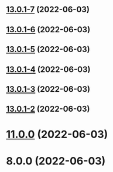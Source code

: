 ## [13.0.1-7](https://github.com/wuchuhengtools/typewriter-js/compare/v13.0.1-6...v13.0.1-7) (2022-06-03)



## [13.0.1-6](https://github.com/wuchuhengtools/typewriter-js/compare/v13.0.1-5...v13.0.1-6) (2022-06-03)



## [13.0.1-5](https://github.com/wuchuhengtools/typewriter-js/compare/v13.0.1-4...v13.0.1-5) (2022-06-03)



## [13.0.1-4](https://github.com/wuchuhengtools/typewriter-js/compare/v13.0.1-3...v13.0.1-4) (2022-06-03)



## [13.0.1-3](https://github.com/wuchuhengtools/typewriter-js/compare/v13.0.1-2...v13.0.1-3) (2022-06-03)



## [13.0.1-2](https://github.com/wuchuhengtools/typewriter-js/compare/v11.0.0...v13.0.1-2) (2022-06-03)



# [11.0.0](https://github.com/wuchuhengtools/typewriter-js/compare/v8.0.0...v11.0.0) (2022-06-03)



# 8.0.0 (2022-06-03)



